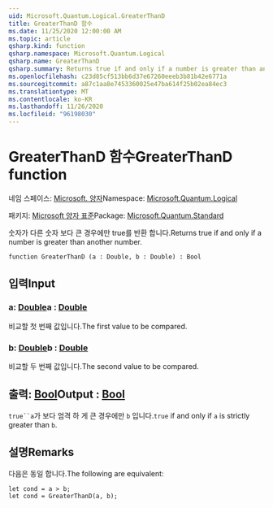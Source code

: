 ```yaml
---
uid: Microsoft.Quantum.Logical.GreaterThanD
title: GreaterThanD 함수
ms.date: 11/25/2020 12:00:00 AM
ms.topic: article
qsharp.kind: function
qsharp.namespace: Microsoft.Quantum.Logical
qsharp.name: GreaterThanD
qsharp.summary: Returns true if and only if a number is greater than another number.
ms.openlocfilehash: c23d85cf513bb6d37e67260eeeb3b81b42e6771a
ms.sourcegitcommit: a87c1aa8e7453360025e47ba614f25b02ea84ec3
ms.translationtype: MT
ms.contentlocale: ko-KR
ms.lasthandoff: 11/26/2020
ms.locfileid: "96198030"
---
```

# <a name="greaterthand-function"></a><span data-ttu-id="6c1e4-102">GreaterThanD 함수</span><span class="sxs-lookup"><span data-stu-id="6c1e4-102">GreaterThanD function</span></span>

<span data-ttu-id="6c1e4-103">네임 스페이스: [Microsoft. 양자](xref:Microsoft.Quantum.Logical)</span><span class="sxs-lookup"><span data-stu-id="6c1e4-103">Namespace: [Microsoft.Quantum.Logical](xref:Microsoft.Quantum.Logical)</span></span>

<span data-ttu-id="6c1e4-104">패키지: [Microsoft 양자 표준](https://nuget.org/packages/Microsoft.Quantum.Standard)</span><span class="sxs-lookup"><span data-stu-id="6c1e4-104">Package: [Microsoft.Quantum.Standard](https://nuget.org/packages/Microsoft.Quantum.Standard)</span></span>


<span data-ttu-id="6c1e4-105">숫자가 다른 숫자 보다 큰 경우에만 true를 반환 합니다.</span><span class="sxs-lookup"><span data-stu-id="6c1e4-105">Returns true if and only if a number is greater than another number.</span></span>

```qsharp
function GreaterThanD (a : Double, b : Double) : Bool
```


## <a name="input"></a><span data-ttu-id="6c1e4-106">입력</span><span class="sxs-lookup"><span data-stu-id="6c1e4-106">Input</span></span>

### <a name="a--double"></a><span data-ttu-id="6c1e4-107">a: [Double](xref:microsoft.quantum.lang-ref.double)</span><span class="sxs-lookup"><span data-stu-id="6c1e4-107">a : [Double](xref:microsoft.quantum.lang-ref.double)</span></span>

<span data-ttu-id="6c1e4-108">비교할 첫 번째 값입니다.</span><span class="sxs-lookup"><span data-stu-id="6c1e4-108">The first value to be compared.</span></span>


### <a name="b--double"></a><span data-ttu-id="6c1e4-109">b: [Double](xref:microsoft.quantum.lang-ref.double)</span><span class="sxs-lookup"><span data-stu-id="6c1e4-109">b : [Double](xref:microsoft.quantum.lang-ref.double)</span></span>

<span data-ttu-id="6c1e4-110">비교할 두 번째 값입니다.</span><span class="sxs-lookup"><span data-stu-id="6c1e4-110">The second value to be compared.</span></span>



## <a name="output--bool"></a><span data-ttu-id="6c1e4-111">출력: [Bool](xref:microsoft.quantum.lang-ref.bool)</span><span class="sxs-lookup"><span data-stu-id="6c1e4-111">Output : [Bool](xref:microsoft.quantum.lang-ref.bool)</span></span>

<span data-ttu-id="6c1e4-112">`true``a`가 보다 엄격 하 게 큰 경우에만 `b` 입니다.</span><span class="sxs-lookup"><span data-stu-id="6c1e4-112">`true` if and only if `a` is strictly greater than `b`.</span></span>

## <a name="remarks"></a><span data-ttu-id="6c1e4-113">설명</span><span class="sxs-lookup"><span data-stu-id="6c1e4-113">Remarks</span></span>

<span data-ttu-id="6c1e4-114">다음은 동일 합니다.</span><span class="sxs-lookup"><span data-stu-id="6c1e4-114">The following are equivalent:</span></span>

```Q#
let cond = a > b;
let cond = GreaterThanD(a, b);
```